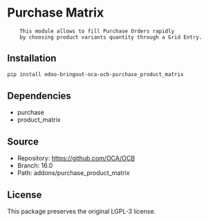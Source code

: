 # Purchase Matrix


        This module allows to fill Purchase Orders rapidly
        by choosing product variants quantity through a Grid Entry.
    

## Installation

```bash
pip install odoo-bringout-oca-ocb-purchase_product_matrix
```

## Dependencies

- purchase
- product_matrix

## Source

- Repository: https://github.com/OCA/OCB
- Branch: 16.0
- Path: addons/purchase_product_matrix

## License

This package preserves the original LGPL-3 license.
